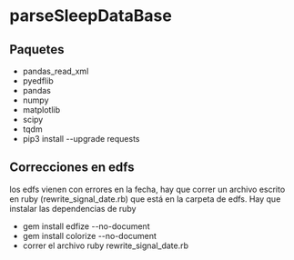 # parseSleepDataBase


## Paquetes
* pandas_read_xml
* pyedflib
* pandas
* numpy
* matplotlib
* scipy
* tqdm
* pip3 install --upgrade requests

## Correcciones en edfs

los edfs vienen con errores en la fecha, hay que correr un archivo escrito en
ruby (rewrite_signal_date.rb) que está en la carpeta de edfs. Hay que instalar
las dependencias de ruby 
* gem install edfize --no-document
* gem install colorize --no-document
* correr el archivo ruby rewrite_signal_date.rb
